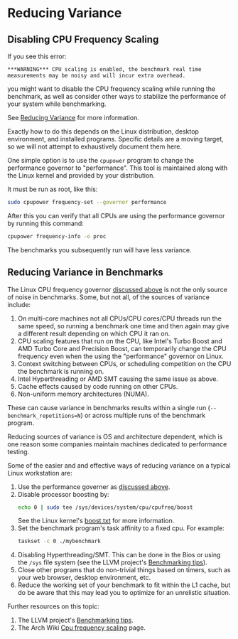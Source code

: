 # Reducing Variance

<a name="disabling-cpu-frequency-scaling" />

## Disabling CPU Frequency Scaling

If you see this error:

```
***WARNING*** CPU scaling is enabled, the benchmark real time measurements may be noisy and will incur extra overhead.
```

you might want to disable the CPU frequency scaling while running the
benchmark, as well as consider other ways to stabilize the performance of
your system while benchmarking.

See [Reducing Variance](reducing_variance.md) for more information.

Exactly how to do this depends on the Linux distribution,
desktop environment, and installed programs.  Specific details are a moving
target, so we will not attempt to exhaustively document them here.

One simple option is to use the `cpupower` program to change the
performance governor to "performance".  This tool is maintained along with
the Linux kernel and provided by your distribution.

It must be run as root, like this:

```bash
sudo cpupower frequency-set --governor performance
```

After this you can verify that all CPUs are using the performance governor
by running this command:

```bash
cpupower frequency-info -o proc
```

The benchmarks you subsequently run will have less variance.

<a name="reducing-variance" />

## Reducing Variance in Benchmarks

The Linux CPU frequency governor [discussed
above](user_guide#disabling-cpu-frequency-scaling) is not the only source
of noise in benchmarks.  Some, but not all, of the sources of variance
include:

1. On multi-core machines not all CPUs/CPU cores/CPU threads run the same
   speed, so running a benchmark one time and then again may give a
   different result depending on which CPU it ran on.
2. CPU scaling features that run on the CPU, like Intel's Turbo Boost and
   AMD Turbo Core and Precision Boost, can temporarily change the CPU
   frequency even when the using the "performance" governor on Linux.
3. Context switching between CPUs, or scheduling competition on the CPU the
   benchmark is running on.
4. Intel Hyperthreading or AMD SMT causing the same issue as above.
5. Cache effects caused by code running on other CPUs.
6. Non-uniform memory architectures (NUMA).

These can cause variance in benchmarks results within a single run
(`--benchmark_repetitions=N`) or across multiple runs of the benchmark
program.

Reducing sources of variance is OS and architecture dependent, which is one
reason some companies maintain machines dedicated to performance testing.

Some of the easier and and effective ways of reducing variance on a typical
Linux workstation are:

1. Use the performance governer as [discussed
above](user_guide#disabling-cpu-frequency-scaling).
1. Disable processor boosting by:
   ```sh
   echo 0 | sudo tee /sys/devices/system/cpu/cpufreq/boost
   ```
   See the Linux kernel's
   [boost.txt](https://www.kernel.org/doc/Documentation/cpu-freq/boost.txt)
   for more information.
2. Set the benchmark program's task affinity to a fixed cpu.  For example:
   ```sh
   taskset -c 0 ./mybenchmark
   ```
3. Disabling Hyperthreading/SMT.  This can be done in the Bios or using the
   `/sys` file system (see the LLVM project's [Benchmarking
   tips](https://llvm.org/docs/Benchmarking.html)).
4. Close other programs that do non-trivial things based on timers, such as
   your web browser, desktop environment, etc.
5. Reduce the working set of your benchmark to fit within the L1 cache, but
   do be aware that this may lead you to optimize for an unrelistic
   situation.

Further resources on this topic:

1. The LLVM project's [Benchmarking
   tips](https://llvm.org/docs/Benchmarking.html).
1. The Arch Wiki [Cpu frequency
scaling](https://wiki.archlinux.org/title/CPU_frequency_scaling) page.
